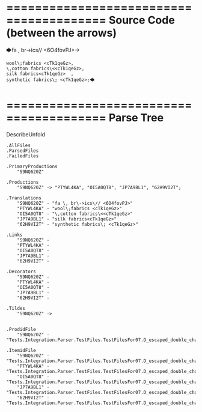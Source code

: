 ========================================
Source Code (between the arrows)
========================================

🡆fa \, br\->ics\// <6O4fovPJ>->

    wool\;fabrics <cTk1qeGz>,
    \,cotton fabrics\<<cTk1qeGz>,
    silk fabrics<cTk1qeGz>  ,
    synthetic fabrics\; <cTk1qeGz>;🡄

========================================
Parse Tree
========================================
DescribeUnfold

    .AllFiles
    .ParsedFiles
    .FailedFiles

    .PrimaryProductions
        "S9NQ620Z" 

    .Productions
        "S9NQ620Z" -> "PTYWL4KA", "OI5A0QT8", "JP7A9BL1", "62H9VI2T";

    .Translations
        "S9NQ620Z" - "fa \, br\->ics\// <6O4fovPJ>"
        "PTYWL4KA" - "wool\;fabrics <cTk1qeGz>"
        "OI5A0QT8" - "\,cotton fabrics\<<cTk1qeGz>"
        "JP7A9BL1" - "silk fabrics<cTk1qeGz>"
        "62H9VI2T" - "synthetic fabrics\; <cTk1qeGz>"

    .Links
        "S9NQ620Z" - 
        "PTYWL4KA" - 
        "OI5A0QT8" - 
        "JP7A9BL1" - 
        "62H9VI2T" - 

    .Decorators
        "S9NQ620Z" - 
        "PTYWL4KA" - 
        "OI5A0QT8" - 
        "JP7A9BL1" - 
        "62H9VI2T" - 

    .Tildes
        "S9NQ620Z" -> 


    .ProdidFile
        "S9NQ620Z" - "Tests.Integration.Parser.TestFiles.TestFilesFor07.D_escaped_double_characters2.ds"

    .ItemidFile
        "S9NQ620Z" - "Tests.Integration.Parser.TestFiles.TestFilesFor07.D_escaped_double_characters2.ds"
        "PTYWL4KA" - "Tests.Integration.Parser.TestFiles.TestFilesFor07.D_escaped_double_characters2.ds"
        "OI5A0QT8" - "Tests.Integration.Parser.TestFiles.TestFilesFor07.D_escaped_double_characters2.ds"
        "JP7A9BL1" - "Tests.Integration.Parser.TestFiles.TestFilesFor07.D_escaped_double_characters2.ds"
        "62H9VI2T" - "Tests.Integration.Parser.TestFiles.TestFilesFor07.D_escaped_double_characters2.ds"

